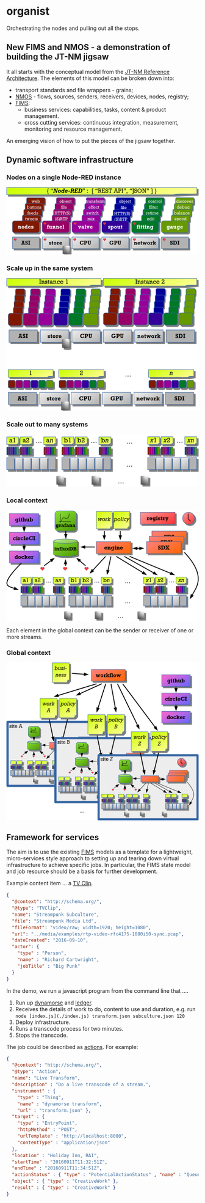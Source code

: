 # organist
Orchestrating the nodes and pulling out all the stops.

## New FIMS and NMOS - a demonstration of building the JT-NM jigsaw

It all starts with the conceptual model from the [JT-NM Reference Architecture](file:///C:/users/sparkpunk/Google%20Drive/Streampunk%20Drive/tech/specs/jtnm/JT-NMReferenceArchitecturev1.0%20150904%20FINAL.pdf). The elements of this model can be broken down into:

* transport standards and file wrappers - grains;
* [NMOS](http://www.nmos.tv/) - flows, sources, senders, receivers, devices, nodes, registry;
* [FIMS](http://www.fims.tv/):
  * business services: capabilities, tasks, content & product management.
  * cross cutting services: continuous integration, measurement, monitoring and resource management.

An emerging vision of how to put the pieces of the jigsaw together.

## Dynamic software infrastructure

### Nodes on a single Node-RED instance

![basic platform](images/basic-platform1.png)

### Scale up in the same system

![scale up](images/scaleup.png)

### Scale out to many systems

![scale out](images/scaleout.png)

### Local context

![local context](images/local-context.png)

Each element in the global context can be the sender or receiver of one or more streams.

### Global context

![global context](images/global-context.png)

## Framework for services

The aim is to use the existing [FIMS](/fims-tv/fims) models as a template for a lightweight, micro-services style approach to setting up and tearing down virtual infrastructure to achieve specific jobs. In particular, the FIMS state model and job resource should be a basis for further development.

Example content item ... a [TV Clip](http://www.schema.org/TVClip).

```json
{
  "@context": "http://schema.org/",
  "@type": "TVClip",
  "name": "Streampunk Subculture",
  "file": "Streampunk Media Ltd",
  "fileFormat": "video/raw; width=1920; height=1080",
  "url": "../media/examples/rtp-video-rfc4175-1080i50-sync.pcap",
  "dateCreated": "2016-09-10",
  "actor": {
    "type" : "Person",
    "name" : "Richard Cartwright",
    "jobTitle" : "Big Punk"
  }
}
```

In the demo, we run a javascript program from the command line that ....

1. Run up [dynamorse](/Streampunk/dynamorse) and [ledger](/Streampunk/ledger).
2. Receives the details of work to do, content to use and duration, e.g. run `node [index.js](./index.js) transform.json subculture.json 120`
3. Deploy infrastructure.
4. Runs a transcode process for two minutes.
5. Stops the transcode.

The job could be described as [actions](http://schema.org/docs/actions.html). For example:

```json
{
  "@context": "http://schema.org/",
  "@type": "Action",
  "name": "Live Transform",
  "description" : "Do a live transcode of a stream.",
  "instrument" : {
    "type" : "Thing",
    "name" : "dynamorse transform",
    "url" : "transform.json" },
  "target" : {
    "type" : "EntryPoint",
    "httpMethod" : "POST",
    "urlTemplate" : "http://localhost:8000",
    "contentType" : "application/json"
  },
  "location" : "Holiday Inn, RAI",
  "startTime" : "20160911T11:32:51Z",
  "endTime" : "20160911T11:34:51Z",
  "actionStatus" : { "type" : "PotentialActionStatus" , "name" : "Queued" },
  "object" : { "type" : "CreativeWork" },
  "result" : { "type" : "CreativeWork" }
}
```
